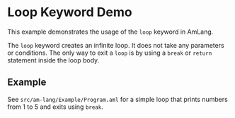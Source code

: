 # Loop Keyword Demo

This example demonstrates the usage of the `loop` keyword in AmLang.

The `loop` keyword creates an infinite loop. It does not take any parameters or conditions. The only way to exit a `loop` is by using a `break` or `return` statement inside the loop body.

## Example
See `src/am-lang/Example/Program.aml` for a simple loop that prints numbers from 1 to 5 and exits using `break`.
